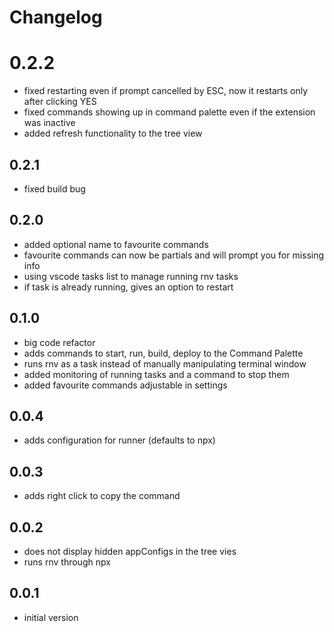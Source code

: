 # Changelog

# 0.2.2
- fixed restarting even if prompt cancelled by ESC, now it restarts only after clicking YES
- fixed commands showing up in command palette even if the extension was inactive
- added refresh functionality to the tree view

## 0.2.1
- fixed build bug

## 0.2.0
- added optional name to favourite commands
- favourite commands can now be partials and will prompt you for missing info
- using vscode tasks list to manage running rnv tasks
- if task is already running, gives an option to restart

## 0.1.0
- big code refactor
- adds commands to start, run, build, deploy to the Command Palette
- runs rnv as a task instead of manually manipulating terminal window
- added monitoring of running tasks and a command to stop them
- added favourite commands adjustable in settings

## 0.0.4
- adds configuration for runner (defaults to npx)

## 0.0.3
- adds right click to copy the command

## 0.0.2
- does not display hidden appConfigs in the tree vies
- runs rnv through npx

## 0.0.1
- initial version